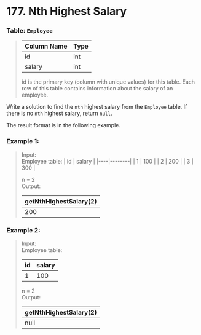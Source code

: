 # 177. Nth Highest Salary

### Table: ```Employee```

>| Column Name | Type |
>|-------------|------|
>| id          | int  |
>| salary      | int  |
>
>id is the primary key (column with unique values) for this table.
>Each row of this table contains information about the salary of an employee.
 

Write a solution to find the ```nth``` highest salary from the ```Employee``` table. If there is no ```nth``` highest salary, return ```null```.

The result format is in the following example.

 

### Example 1:

>Input:<br>
>Employee table:
>| id | salary |
>|----|--------|
>| 1  | 100    |
>| 2  | 200    |
>| 3  | 300    |
>
>n = 2<br>
>Output: 
> 
>| getNthHighestSalary(2) |
>|------------------------|
>| 200                    |
> 

### Example 2:

>Input:<br> 
>Employee table:
>
>| id | salary |
>|----|--------|
>| 1  | 100    |
>
>n = 2<br>
>Output: 
>
>| getNthHighestSalary(2) |
>|------------------------|
>| null                   |
